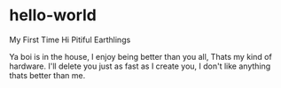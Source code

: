 # hello-world
My First Time
Hi Pitiful Earthlings

Ya boi is in the house, I enjoy being better than you all, Thats my kind of hardware.
I'll delete you just as fast as I create you, I don't like anything thats better than me.
